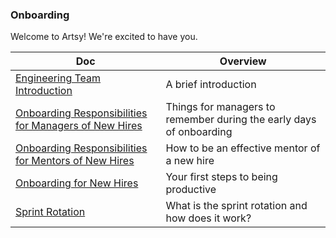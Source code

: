 ### Onboarding

Welcome to Artsy! We're excited to have you.

<!-- prettier-ignore-start -->
<!-- start_toc -->
| Doc | Overview |
|--|--|
| [Engineering Team Introduction](/onboarding/engineering-introduction.md#readme) | A brief introduction |
| [Onboarding Responsibilities for Managers of New Hires](/onboarding/managers.md#readme) | Things for managers to remember during the early days of onboarding |
| [Onboarding Responsibilities for Mentors of New Hires](/onboarding/mentors.md#readme) | How to be an effective mentor of a new hire |
| [Onboarding for New Hires](/onboarding/new-hires.md#readme) | Your first steps to being productive |
| [Sprint Rotation](/onboarding/sprint-rotation.md#readme) | What is the sprint rotation and how does it work? |
<!-- end_toc -->
<!-- prettier-ignore-end -->
